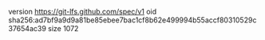 version https://git-lfs.github.com/spec/v1
oid sha256:ad7bf9a9d9a81be85ebee7bac1cf8b62e499994b55accf80310529c37654ac39
size 1072

